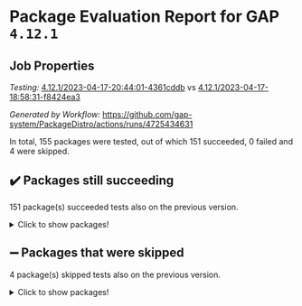 # Package Evaluation Report for GAP `4.12.1`

## Job Properties

*Testing:* [4.12.1/2023-04-17-20:44:01-4361cddb](https://github.com/gap-system/PackageDistro/blob/data/reports/4.12.1/2023-04-17-20:44:01-4361cddb) vs [4.12.1/2023-04-17-18:58:31-f8424ea3](https://github.com/gap-system/PackageDistro/blob/data/reports/4.12.1/2023-04-17-18:58:31-f8424ea3)

*Generated by Workflow:* https://github.com/gap-system/PackageDistro/actions/runs/4725434631

In total, 155 packages were tested, out of which 151 succeeded, 0 failed and 4 were skipped.

## :heavy_check_mark: Packages still succeeding

151 package(s) succeeded tests also on the previous version.
<details><summary>Click to show packages!</summary>

- 4ti2interface 2023.02-04 [(success)](https://github.com/gap-system/PackageDistro/actions/runs/4725434631/jobs/8384069233)
- ace 5.6.2 [(success)](https://github.com/gap-system/PackageDistro/actions/runs/4725434631/jobs/8384069345)
- aclib 1.3.2 [(success)](https://github.com/gap-system/PackageDistro/actions/runs/4725434631/jobs/8384069502)
- agt 0.3.1 [(success)](https://github.com/gap-system/PackageDistro/actions/runs/4725434631/jobs/8384069622)
- alnuth 3.2.1 [(success)](https://github.com/gap-system/PackageDistro/actions/runs/4725434631/jobs/8384069816)
- anupq 3.3.0 [(success)](https://github.com/gap-system/PackageDistro/actions/runs/4725434631/jobs/8384069941)
- atlasrep 2.1.6 [(success)](https://github.com/gap-system/PackageDistro/actions/runs/4725434631/jobs/8384070063)
- autodoc 2022.10.20 [(success)](https://github.com/gap-system/PackageDistro/actions/runs/4725434631/jobs/8384070182)
- automata 1.15 [(success)](https://github.com/gap-system/PackageDistro/actions/runs/4725434631/jobs/8384070319)
- automgrp 1.3.2 [(success)](https://github.com/gap-system/PackageDistro/actions/runs/4725434631/jobs/8384070444)
- autpgrp 1.11 [(success)](https://github.com/gap-system/PackageDistro/actions/runs/4725434631/jobs/8384070582)
- cap 2023.04-04 [(success)](https://github.com/gap-system/PackageDistro/actions/runs/4725434631/jobs/8384070691)
- caratinterface 2.3.5 [(success)](https://github.com/gap-system/PackageDistro/actions/runs/4725434631/jobs/8384070824)
- cddinterface 2022.11.01 [(success)](https://github.com/gap-system/PackageDistro/actions/runs/4725434631/jobs/8384070945)
- circle 1.6.6 [(success)](https://github.com/gap-system/PackageDistro/actions/runs/4725434631/jobs/8384071089)
- classicpres 1.22 [(success)](https://github.com/gap-system/PackageDistro/actions/runs/4725434631/jobs/8384071203)
- cohomolo 1.6.11 [(success)](https://github.com/gap-system/PackageDistro/actions/runs/4725434631/jobs/8384071342)
- congruence 1.2.5 [(success)](https://github.com/gap-system/PackageDistro/actions/runs/4725434631/jobs/8384071473)
- corelg 1.56 [(success)](https://github.com/gap-system/PackageDistro/actions/runs/4725434631/jobs/8384071626)
- crime 1.6 [(success)](https://github.com/gap-system/PackageDistro/actions/runs/4725434631/jobs/8384071760)
- crisp 1.4.6 [(success)](https://github.com/gap-system/PackageDistro/actions/runs/4725434631/jobs/8384071873)
- crypting 0.10.4 [(success)](https://github.com/gap-system/PackageDistro/actions/runs/4725434631/jobs/8384072032)
- cryst 4.1.26 [(success)](https://github.com/gap-system/PackageDistro/actions/runs/4725434631/jobs/8384072160)
- crystcat 1.1.10 [(success)](https://github.com/gap-system/PackageDistro/actions/runs/4725434631/jobs/8384072707)
- ctbllib 1.3.5 [(success)](https://github.com/gap-system/PackageDistro/actions/runs/4725434631/jobs/8384072837)
- cubefree 1.19 [(success)](https://github.com/gap-system/PackageDistro/actions/runs/4725434631/jobs/8384072981)
- curlinterface 2.3.1 [(success)](https://github.com/gap-system/PackageDistro/actions/runs/4725434631/jobs/8384073111)
- cvec 2.8.1 [(success)](https://github.com/gap-system/PackageDistro/actions/runs/4725434631/jobs/8384073240)
- datastructures 0.3.0 [(success)](https://github.com/gap-system/PackageDistro/actions/runs/4725434631/jobs/8384073339)
- deepthought 1.0.6 [(success)](https://github.com/gap-system/PackageDistro/actions/runs/4725434631/jobs/8384073582)
- design 1.8 [(success)](https://github.com/gap-system/PackageDistro/actions/runs/4725434631/jobs/8384073705)
- difsets 2.3.1 [(success)](https://github.com/gap-system/PackageDistro/actions/runs/4725434631/jobs/8384073827)
- digraphs 1.6.2 [(success)](https://github.com/gap-system/PackageDistro/actions/runs/4725434631/jobs/8384073923)
- edim 1.3.7 [(success)](https://github.com/gap-system/PackageDistro/actions/runs/4725434631/jobs/8384074059)
- example 4.3.4 [(success)](https://github.com/gap-system/PackageDistro/actions/runs/4725434631/jobs/8384074218)
- examplesforhomalg 2023.02-04 [(success)](https://github.com/gap-system/PackageDistro/actions/runs/4725434631/jobs/8384074430)
- factint 1.6.3 [(success)](https://github.com/gap-system/PackageDistro/actions/runs/4725434631/jobs/8384074618)
- ferret 1.0.9 [(success)](https://github.com/gap-system/PackageDistro/actions/runs/4725434631/jobs/8384074785)
- fga 1.5.0 [(success)](https://github.com/gap-system/PackageDistro/actions/runs/4725434631/jobs/8384074936)
- fining 1.5.5 [(success)](https://github.com/gap-system/PackageDistro/actions/runs/4725434631/jobs/8384075449)
- float 1.0.3 [(success)](https://github.com/gap-system/PackageDistro/actions/runs/4725434631/jobs/8384075596)
- format 1.4.3 [(success)](https://github.com/gap-system/PackageDistro/actions/runs/4725434631/jobs/8384075768)
- forms 1.2.9 [(success)](https://github.com/gap-system/PackageDistro/actions/runs/4725434631/jobs/8384075988)
- fplsa 1.2.6 [(success)](https://github.com/gap-system/PackageDistro/actions/runs/4725434631/jobs/8384076118)
- fr 2.4.12 [(success)](https://github.com/gap-system/PackageDistro/actions/runs/4725434631/jobs/8384076246)
- francy 2.0.3 [(success)](https://github.com/gap-system/PackageDistro/actions/runs/4725434631/jobs/8384076356)
- fwtree 1.3 [(success)](https://github.com/gap-system/PackageDistro/actions/runs/4725434631/jobs/8384076483)
- gapdoc 1.6.6 [(success)](https://github.com/gap-system/PackageDistro/actions/runs/4725434631/jobs/8384076644)
- gauss 2023.02-04 [(success)](https://github.com/gap-system/PackageDistro/actions/runs/4725434631/jobs/8384076759)
- gaussforhomalg 2023.02-04 [(success)](https://github.com/gap-system/PackageDistro/actions/runs/4725434631/jobs/8384076939)
- gbnp 1.0.5 [(success)](https://github.com/gap-system/PackageDistro/actions/runs/4725434631/jobs/8384077157)
- generalizedmorphismsforcap 2023.03-01 [(success)](https://github.com/gap-system/PackageDistro/actions/runs/4725434631/jobs/8384077302)
- genss 1.6.8 [(success)](https://github.com/gap-system/PackageDistro/actions/runs/4725434631/jobs/8384077544)
- gradedmodules 2023.02-04 [(success)](https://github.com/gap-system/PackageDistro/actions/runs/4725434631/jobs/8384077675)
- gradedringforhomalg 2023.02-04 [(success)](https://github.com/gap-system/PackageDistro/actions/runs/4725434631/jobs/8384077883)
- grape 4.9.0 [(success)](https://github.com/gap-system/PackageDistro/actions/runs/4725434631/jobs/8384078039)
- groupoids 1.73 [(success)](https://github.com/gap-system/PackageDistro/actions/runs/4725434631/jobs/8384078170)
- grpconst 2.6.4 [(success)](https://github.com/gap-system/PackageDistro/actions/runs/4725434631/jobs/8384078284)
- guarana 0.96.3 [(success)](https://github.com/gap-system/PackageDistro/actions/runs/4725434631/jobs/8384078420)
- guava 3.18 [(success)](https://github.com/gap-system/PackageDistro/actions/runs/4725434631/jobs/8384078548)
- hap 1.55 [(success)](https://github.com/gap-system/PackageDistro/actions/runs/4725434631/jobs/8384078669)
- hapcryst 0.1.15 [(success)](https://github.com/gap-system/PackageDistro/actions/runs/4725434631/jobs/8384078799)
- hecke 1.5.3 [(success)](https://github.com/gap-system/PackageDistro/actions/runs/4725434631/jobs/8384078950)
- help 3.5 [(success)](https://github.com/gap-system/PackageDistro/actions/runs/4725434631/jobs/8384079095)
- homalg 2023.02-05 [(success)](https://github.com/gap-system/PackageDistro/actions/runs/4725434631/jobs/8384079230)
- homalgtocas 2023.02-04 [(success)](https://github.com/gap-system/PackageDistro/actions/runs/4725434631/jobs/8384079351)
- idrel 2.45 [(success)](https://github.com/gap-system/PackageDistro/actions/runs/4725434631/jobs/8384079473)
- images 1.3.1 [(success)](https://github.com/gap-system/PackageDistro/actions/runs/4725434631/jobs/8384079609)
- intpic 0.3.0 [(success)](https://github.com/gap-system/PackageDistro/actions/runs/4725434631/jobs/8384079719)
- io 4.8.1 [(success)](https://github.com/gap-system/PackageDistro/actions/runs/4725434631/jobs/8384079840)
- io_forhomalg 2023.02-04 [(success)](https://github.com/gap-system/PackageDistro/actions/runs/4725434631/jobs/8384080002)
- irredsol 1.4.4 [(success)](https://github.com/gap-system/PackageDistro/actions/runs/4725434631/jobs/8384080120)
- json 2.1.1 [(success)](https://github.com/gap-system/PackageDistro/actions/runs/4725434631/jobs/8384080235)
- jupyterkernel 1.5.0 [(success)](https://github.com/gap-system/PackageDistro/actions/runs/4725434631/jobs/8384080328)
- jupyterviz 1.5.6 [(success)](https://github.com/gap-system/PackageDistro/actions/runs/4725434631/jobs/8384080430)
- kan 1.35 [(success)](https://github.com/gap-system/PackageDistro/actions/runs/4725434631/jobs/8384080545)
- kbmag 1.5.11 [(success)](https://github.com/gap-system/PackageDistro/actions/runs/4725434631/jobs/8384080665)
- laguna 3.9.6 [(success)](https://github.com/gap-system/PackageDistro/actions/runs/4725434631/jobs/8384080786)
- liealgdb 2.2.1 [(success)](https://github.com/gap-system/PackageDistro/actions/runs/4725434631/jobs/8384080917)
- liepring 2.8 [(success)](https://github.com/gap-system/PackageDistro/actions/runs/4725434631/jobs/8384081328)
- liering 2.4.2 [(success)](https://github.com/gap-system/PackageDistro/actions/runs/4725434631/jobs/8384081460)
- linearalgebraforcap 2023.03-06 [(success)](https://github.com/gap-system/PackageDistro/actions/runs/4725434631/jobs/8384081592)
- localizeringforhomalg 2023.02-04 [(success)](https://github.com/gap-system/PackageDistro/actions/runs/4725434631/jobs/8384081705)
- loops 3.4.3 [(success)](https://github.com/gap-system/PackageDistro/actions/runs/4725434631/jobs/8384081853)
- lpres 1.0.3 [(success)](https://github.com/gap-system/PackageDistro/actions/runs/4725434631/jobs/8384081986)
- majoranaalgebras 1.5.1 [(success)](https://github.com/gap-system/PackageDistro/actions/runs/4725434631/jobs/8384082121)
- mapclass 1.4.6 [(success)](https://github.com/gap-system/PackageDistro/actions/runs/4725434631/jobs/8384082249)
- matgrp 0.70 [(success)](https://github.com/gap-system/PackageDistro/actions/runs/4725434631/jobs/8384082382)
- matricesforhomalg 2023.02-04 [(success)](https://github.com/gap-system/PackageDistro/actions/runs/4725434631/jobs/8384082557)
- modisom 2.5.4 [(success)](https://github.com/gap-system/PackageDistro/actions/runs/4725434631/jobs/8384083281)
- modulepresentationsforcap 2023.03-01 [(success)](https://github.com/gap-system/PackageDistro/actions/runs/4725434631/jobs/8384083451)
- modules 2023.02-04 [(success)](https://github.com/gap-system/PackageDistro/actions/runs/4725434631/jobs/8384083563)
- monoidalcategories 2023.04-01 [(success)](https://github.com/gap-system/PackageDistro/actions/runs/4725434631/jobs/8384083705)
- nconvex 2022.09-01 [(success)](https://github.com/gap-system/PackageDistro/actions/runs/4725434631/jobs/8384084381)
- nilmat 1.4.2 [(success)](https://github.com/gap-system/PackageDistro/actions/runs/4725434631/jobs/8384085136)
- nock 1.5 [(success)](https://github.com/gap-system/PackageDistro/actions/runs/4725434631/jobs/8384085280)
- normalizinterface 1.3.5 [(success)](https://github.com/gap-system/PackageDistro/actions/runs/4725434631/jobs/8384085421)
- nq 2.5.10 [(success)](https://github.com/gap-system/PackageDistro/actions/runs/4725434631/jobs/8384085583)
- numericalsgps 1.3.1 [(success)](https://github.com/gap-system/PackageDistro/actions/runs/4725434631/jobs/8384085744)
- openmath 11.5.3 [(success)](https://github.com/gap-system/PackageDistro/actions/runs/4725434631/jobs/8384085908)
- orb 4.9.0 [(success)](https://github.com/gap-system/PackageDistro/actions/runs/4725434631/jobs/8384086112)
- packagemanager 1.4.1 [(success)](https://github.com/gap-system/PackageDistro/actions/runs/4725434631/jobs/8384086288)
- patternclass 2.4.3 [(success)](https://github.com/gap-system/PackageDistro/actions/runs/4725434631/jobs/8384086432)
- permut 2.0.4 [(success)](https://github.com/gap-system/PackageDistro/actions/runs/4725434631/jobs/8384086675)
- polenta 1.3.10 [(success)](https://github.com/gap-system/PackageDistro/actions/runs/4725434631/jobs/8384086789)
- polymaking 0.8.6 [(success)](https://github.com/gap-system/PackageDistro/actions/runs/4725434631/jobs/8384086930)
- primgrp 3.4.4 [(success)](https://github.com/gap-system/PackageDistro/actions/runs/4725434631/jobs/8384087043)
- profiling 2.5.2 [(success)](https://github.com/gap-system/PackageDistro/actions/runs/4725434631/jobs/8384087155)
- qpa 1.34 [(success)](https://github.com/gap-system/PackageDistro/actions/runs/4725434631/jobs/8384087275)
- quagroup 1.8.3 [(success)](https://github.com/gap-system/PackageDistro/actions/runs/4725434631/jobs/8384087405)
- radiroot 2.9 [(success)](https://github.com/gap-system/PackageDistro/actions/runs/4725434631/jobs/8384087529)
- rcwa 4.7.1 [(success)](https://github.com/gap-system/PackageDistro/actions/runs/4725434631/jobs/8384087639)
- rds 1.8 [(success)](https://github.com/gap-system/PackageDistro/actions/runs/4725434631/jobs/8384087773)
- recog 1.4.2 [(success)](https://github.com/gap-system/PackageDistro/actions/runs/4725434631/jobs/8384087884)
- repndecomp 1.3.0 [(success)](https://github.com/gap-system/PackageDistro/actions/runs/4725434631/jobs/8384088000)
- repsn 3.1.1 [(success)](https://github.com/gap-system/PackageDistro/actions/runs/4725434631/jobs/8384088147)
- resclasses 4.7.3 [(success)](https://github.com/gap-system/PackageDistro/actions/runs/4725434631/jobs/8384088312)
- ringsforhomalg 2023.02-05 [(success)](https://github.com/gap-system/PackageDistro/actions/runs/4725434631/jobs/8384088453)
- sco 2023.02-04 [(success)](https://github.com/gap-system/PackageDistro/actions/runs/4725434631/jobs/8384088595)
- scscp 2.4.1 [(success)](https://github.com/gap-system/PackageDistro/actions/runs/4725434631/jobs/8384088697)
- semigroups 5.2.1 [(success)](https://github.com/gap-system/PackageDistro/actions/runs/4725434631/jobs/8384088843)
- sglppow 2.3 [(success)](https://github.com/gap-system/PackageDistro/actions/runs/4725434631/jobs/8384088984)
- sgpviz 0.999.5 [(success)](https://github.com/gap-system/PackageDistro/actions/runs/4725434631/jobs/8384089108)
- simpcomp 2.1.14 [(success)](https://github.com/gap-system/PackageDistro/actions/runs/4725434631/jobs/8384089246)
- singular 2023.02.09 [(success)](https://github.com/gap-system/PackageDistro/actions/runs/4725434631/jobs/8384089380)
- sl2reps 1.1 [(success)](https://github.com/gap-system/PackageDistro/actions/runs/4725434631/jobs/8384089497)
- sla 1.5.3 [(success)](https://github.com/gap-system/PackageDistro/actions/runs/4725434631/jobs/8384089622)
- smallgrp 1.5.2 [(success)](https://github.com/gap-system/PackageDistro/actions/runs/4725434631/jobs/8384089759)
- smallsemi 0.6.13 [(success)](https://github.com/gap-system/PackageDistro/actions/runs/4725434631/jobs/8384089888)
- sonata 2.9.6 [(success)](https://github.com/gap-system/PackageDistro/actions/runs/4725434631/jobs/8384090029)
- sophus 1.27 [(success)](https://github.com/gap-system/PackageDistro/actions/runs/4725434631/jobs/8384090186)
- spinsym 1.5.2 [(success)](https://github.com/gap-system/PackageDistro/actions/runs/4725434631/jobs/8384090331)
- standardff 0.9.4 [(success)](https://github.com/gap-system/PackageDistro/actions/runs/4725434631/jobs/8384090501)
- symbcompcc 1.3.2 [(success)](https://github.com/gap-system/PackageDistro/actions/runs/4725434631/jobs/8384090661)
- thelma 1.3 [(success)](https://github.com/gap-system/PackageDistro/actions/runs/4725434631/jobs/8384090777)
- tomlib 1.2.9 [(success)](https://github.com/gap-system/PackageDistro/actions/runs/4725434631/jobs/8384090927)
- toolsforhomalg 2023.03-01 [(success)](https://github.com/gap-system/PackageDistro/actions/runs/4725434631/jobs/8384091025)
- toric 1.9.5 [(success)](https://github.com/gap-system/PackageDistro/actions/runs/4725434631/jobs/8384091161)
- toricvarieties 2022.07.13 [(success)](https://github.com/gap-system/PackageDistro/actions/runs/4725434631/jobs/8384091268)
- transgrp 3.6.4 [(success)](https://github.com/gap-system/PackageDistro/actions/runs/4725434631/jobs/8384091448)
- ugaly 4.0.3 [(success)](https://github.com/gap-system/PackageDistro/actions/runs/4725434631/jobs/8384091587)
- unipot 1.5 [(success)](https://github.com/gap-system/PackageDistro/actions/runs/4725434631/jobs/8384091704)
- unitlib 4.2.0 [(success)](https://github.com/gap-system/PackageDistro/actions/runs/4725434631/jobs/8384091951)
- utils 0.82 [(success)](https://github.com/gap-system/PackageDistro/actions/runs/4725434631/jobs/8384092091)
- uuid 0.7 [(success)](https://github.com/gap-system/PackageDistro/actions/runs/4725434631/jobs/8384092225)
- walrus 0.9991 [(success)](https://github.com/gap-system/PackageDistro/actions/runs/4725434631/jobs/8384092364)
- wedderga 4.10.3 [(success)](https://github.com/gap-system/PackageDistro/actions/runs/4725434631/jobs/8384092539)
- xmod 2.91 [(success)](https://github.com/gap-system/PackageDistro/actions/runs/4725434631/jobs/8384092695)
- xmodalg 1.23 [(success)](https://github.com/gap-system/PackageDistro/actions/runs/4725434631/jobs/8384092865)
- yangbaxter 0.10.3 [(success)](https://github.com/gap-system/PackageDistro/actions/runs/4725434631/jobs/8384093034)
- zeromqinterface 0.14 [(success)](https://github.com/gap-system/PackageDistro/actions/runs/4725434631/jobs/8384093203)
</details>

## :heavy_minus_sign: Packages that were skipped

4 package(s) skipped tests also on the previous version.
<details><summary>Click to show packages!</summary>

- browse 1.8.21 [(skipped)](https://github.com/gap-system/PackageDistro/actions/runs/4725434631/jobs/8383858099)
- itc 1.5.1 [(skipped)](https://github.com/gap-system/PackageDistro/actions/runs/4725434631/jobs/8383858099)
- polycyclic 2.16 [(skipped)](https://github.com/gap-system/PackageDistro/actions/runs/4725434631/jobs/8383858099)
- xgap 4.31 [(skipped)](https://github.com/gap-system/PackageDistro/actions/runs/4725434631/jobs/8383858099)
</details>

